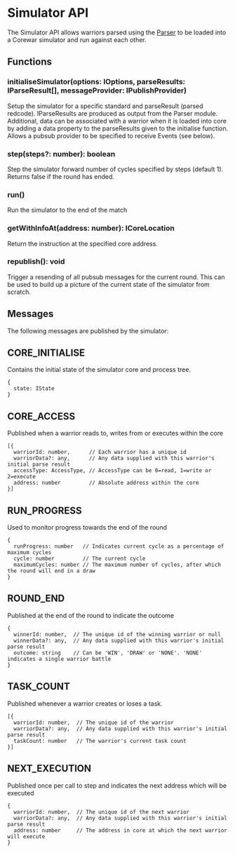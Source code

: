 # Simulator API

The Simulator API allows warriors parsed using the [Parser](./parser) to be loaded into a Corewar simulator and run against each other.

## Functions

### initialiseSimulator(options: IOptions, parseResults: IParseResult[], messageProvider: IPublishProvider)

Setup the simulator for a specific standard and parseResult (parsed redcode).
IParseResults are produced as output from the Parser module.
Additional, data can be associated with a warrior when it is loaded into core by adding a data property to the parseResults given to the initialise function.
Allows a pubsub provider to be specified to receive Events (see below).

### step(steps?: number): boolean

Step the simulator forward number of cycles specified by steps (default 1).
Returns false if the round has ended.

### run()

Run the simulator to the end of the match

### getWithInfoAt(address: number): ICoreLocation

Return the instruction at the specified core address.

### republish(): void

Trigger a resending of all pubsub messages for the current round.
This can be used to build up a picture of the current state of the simulator from scratch.

## Messages

The following messages are published by the simulator:

## CORE_INITIALISE

Contains the initial state of the simulator core and process tree.

```
{
  state: IState
}
```

## CORE_ACCESS

Published when a warrior reads to, writes from or executes within the core

```
[{
  warriorId: number,      // Each warrior has a unique id
  warriorData?: any,      // Any data supplied with this warrior's initial parse result
  accessType: AccessType, // AccessType can be 0=read, 1=write or 2=execute
  address: number         // Absolute address within the core
}]
```

## RUN_PROGRESS

Used to monitor progress towards the end of the round

```
{ 
  runProgress: number   // Indicates current cycle as a percentage of maximum cycles
  cycle: number         // The current cycle
  maximumCycles: number // The maximum number of cycles, after which the round will end in a draw
}
```

## ROUND_END

Published at the end of the round to indicate the outcome

```
{
  winnerId: number,  // The unique id of the winning warrior or null
  winnerData?: any,  // Any data supplied with this warrior's initial parse result
  outcome: string    // Can be 'WIN', 'DRAW' or 'NONE'. 'NONE' indicates a single warrior battle
}
```

## TASK_COUNT

Published whenever a warrior creates or loses a task.

```
[{
  warriorId: number,  // The unique id of the warrior
  warriorData?: any,  // Any data supplied with this warrior's initial parse result
  taskCount: number   // The warrior's current task count
}]
```

## NEXT_EXECUTION

Published once per call to step and indicates the next address which will be executed

```
{
  warriorId: number,  // The unique id of the next warrior
  warriorData?: any,  // Any data supplied with this warrior's initial parse result
  address: number     // The address in core at which the next warrior will execute
}
```
